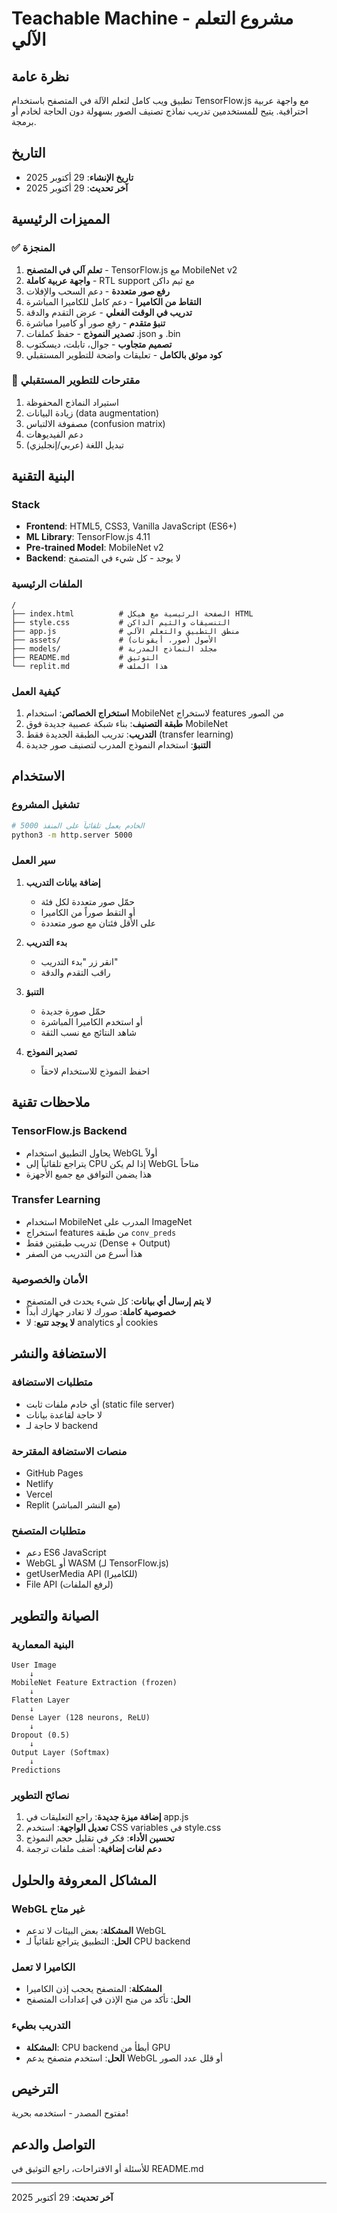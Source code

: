 # Teachable Machine - مشروع التعلم الآلي

## نظرة عامة
تطبيق ويب كامل لتعلم الآلة في المتصفح باستخدام TensorFlow.js مع واجهة عربية احترافية. يتيح للمستخدمين تدريب نماذج تصنيف الصور بسهولة دون الحاجة لخادم أو برمجة.

## التاريخ
- **تاريخ الإنشاء**: 29 أكتوبر 2025
- **آخر تحديث**: 29 أكتوبر 2025

## المميزات الرئيسية

### ✅ المنجزة
1. **تعلم آلي في المتصفح** - TensorFlow.js مع MobileNet v2
2. **واجهة عربية كاملة** - RTL support مع ثيم داكن
3. **رفع صور متعددة** - دعم السحب والإفلات
4. **التقاط من الكاميرا** - دعم كامل للكاميرا المباشرة
5. **تدريب في الوقت الفعلي** - عرض التقدم والدقة
6. **تنبؤ متقدم** - رفع صور أو كاميرا مباشرة
7. **تصدير النموذج** - حفظ كملفات .json و .bin
8. **تصميم متجاوب** - جوال، تابلت، ديسكتوب
9. **كود موثق بالكامل** - تعليقات واضحة للتطوير المستقبلي

### 🔄 مقترحات للتطوير المستقبلي
1. استيراد النماذج المحفوظة
2. زيادة البيانات (data augmentation)
3. مصفوفة الالتباس (confusion matrix)
4. دعم الفيديوهات
5. تبديل اللغة (عربي/إنجليزي)

## البنية التقنية

### Stack
- **Frontend**: HTML5, CSS3, Vanilla JavaScript (ES6+)
- **ML Library**: TensorFlow.js 4.11
- **Pre-trained Model**: MobileNet v2
- **Backend**: لا يوجد - كل شيء في المتصفح

### الملفات الرئيسية
```
/
├── index.html          # الصفحة الرئيسية مع هيكل HTML
├── style.css           # التنسيقات والثيم الداكن
├── app.js              # منطق التطبيق والتعلم الآلي
├── assets/             # الأصول (صور، أيقونات)
├── models/             # مجلد النماذج المدربة
├── README.md           # التوثيق
└── replit.md           # هذا الملف
```

### كيفية العمل
1. **استخراج الخصائص**: استخدام MobileNet لاستخراج features من الصور
2. **طبقة التصنيف**: بناء شبكة عصبية جديدة فوق MobileNet
3. **التدريب**: تدريب الطبقة الجديدة فقط (transfer learning)
4. **التنبؤ**: استخدام النموذج المدرب لتصنيف صور جديدة

## الاستخدام

### تشغيل المشروع
```bash
# الخادم يعمل تلقائياً على المنفذ 5000
python3 -m http.server 5000
```

### سير العمل
1. **إضافة بيانات التدريب**
   - حمّل صور متعددة لكل فئة
   - أو التقط صوراً من الكاميرا
   - على الأقل فئتان مع صور متعددة

2. **بدء التدريب**
   - انقر زر "بدء التدريب"
   - راقب التقدم والدقة

3. **التنبؤ**
   - حمّل صورة جديدة
   - أو استخدم الكاميرا المباشرة
   - شاهد النتائج مع نسب الثقة

4. **تصدير النموذج**
   - احفظ النموذج للاستخدام لاحقاً

## ملاحظات تقنية

### TensorFlow.js Backend
- يحاول التطبيق استخدام WebGL أولاً
- يتراجع تلقائياً إلى CPU إذا لم يكن WebGL متاحاً
- هذا يضمن التوافق مع جميع الأجهزة

### Transfer Learning
- استخدام MobileNet المدرب على ImageNet
- استخراج features من طبقة `conv_preds`
- تدريب طبقتين فقط (Dense + Output)
- هذا أسرع من التدريب من الصفر

### الأمان والخصوصية
- **لا يتم إرسال أي بيانات**: كل شيء يحدث في المتصفح
- **خصوصية كاملة**: صورك لا تغادر جهازك أبداً
- **لا يوجد تتبع**: لا analytics أو cookies

## الاستضافة والنشر

### متطلبات الاستضافة
- أي خادم ملفات ثابت (static file server)
- لا حاجة لقاعدة بيانات
- لا حاجة لـ backend

### منصات الاستضافة المقترحة
- GitHub Pages
- Netlify
- Vercel
- Replit (مع النشر المباشر)

### متطلبات المتصفح
- دعم ES6 JavaScript
- WebGL أو WASM (لـ TensorFlow.js)
- getUserMedia API (للكاميرا)
- File API (لرفع الملفات)

## الصيانة والتطوير

### البنية المعمارية
```
User Image
    ↓
MobileNet Feature Extraction (frozen)
    ↓
Flatten Layer
    ↓
Dense Layer (128 neurons, ReLU)
    ↓
Dropout (0.5)
    ↓
Output Layer (Softmax)
    ↓
Predictions
```

### نصائح التطوير
1. **إضافة ميزة جديدة**: راجع التعليقات في app.js
2. **تعديل الواجهة**: استخدم CSS variables في style.css
3. **تحسين الأداء**: فكر في تقليل حجم النموذج
4. **دعم لغات إضافية**: أضف ملفات ترجمة

## المشاكل المعروفة والحلول

### WebGL غير متاح
- **المشكلة**: بعض البيئات لا تدعم WebGL
- **الحل**: التطبيق يتراجع تلقائياً لـ CPU backend

### الكاميرا لا تعمل
- **المشكلة**: المتصفح يحجب إذن الكاميرا
- **الحل**: تأكد من منح الإذن في إعدادات المتصفح

### التدريب بطيء
- **المشكلة**: CPU backend أبطأ من GPU
- **الحل**: استخدم متصفح يدعم WebGL أو قلل عدد الصور

## الترخيص
مفتوح المصدر - استخدمه بحرية!

## التواصل والدعم
للأسئلة أو الاقتراحات، راجع التوثيق في README.md

---
**آخر تحديث**: 29 أكتوبر 2025
